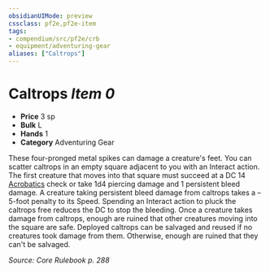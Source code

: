 ```yaml
---
obsidianUIMode: preview
cssclass: pf2e,pf2e-item
tags:
- compendium/src/pf2e/crb
- equipment/adventuring-gear
aliases: ["Caltrops"]
---
```

# Caltrops *Item 0*  

- **Price** 3 sp
- **Bulk** L
- **Hands** 1
- **Category** Adventuring Gear

These four-pronged metal spikes can damage a creature's feet. You can scatter caltrops in an empty square adjacent to you with an Interact action. The first creature that moves into that square must succeed at a DC 14 [Acrobatics](../../skills.md#Acrobatics) check or take 1d4 piercing damage and 1 persistent bleed damage. A creature taking persistent bleed damage from caltrops takes a –5-foot penalty to its Speed. Spending an Interact action to pluck the caltrops free reduces the DC to stop the bleeding. Once a creature takes damage from caltrops, enough are ruined that other creatures moving into the square are safe. Deployed caltrops can be salvaged and reused if no creatures took damage from them. Otherwise, enough are ruined that they can't be salvaged.

*Source: Core Rulebook p. 288*